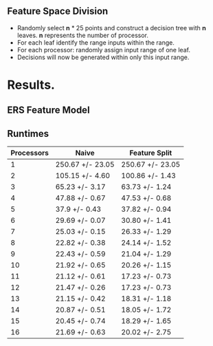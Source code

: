 ## Feature Space Division
- Randomly select **n** * 25 points and construct a decision tree with **n** leaves. **n** represents the number of processor.
- For each leaf identify the range inputs within the range.
- For each processor: randomly assign input range of one leaf.
- Decisions will now be generated within only this input range.

# Results.
## ERS Feature Model

## Runtimes

| Processors |    Naive    | Feature Split |
|------------|-------------|---------------|
|1| 250.67 +/- 23.05 | 250.67 +/- 23.05 | 
|2| 105.15 +/- 4.60 | 100.86 +/- 1.43 |
|3| 65.23 +/- 3.17 | 63.73 +/- 1.24 |
|4| 47.88 +/- 0.67 | 47.53 +/- 0.68 |
|5| 37.9 +/- 0.43 | 37.82 +/- 0.94 |
|6| 29.69 +/- 0.07 | 30.80 +/- 1.41 |
|7| 25.03 +/- 0.15 | 26.33 +/- 1.29 |
|8| 22.82 +/- 0.38 | 24.14 +/- 1.52 |
|9| 22.43 +/- 0.59 | 21.04 +/- 1.29 |
|10| 21.92 +/- 0.65 | 20.26 +/- 1.15 | 
|11| 21.12 +/- 0.61 | 17.23 +/- 0.73 |
|12| 21.47 +/- 0.26 | 17.23 +/- 0.73 |
|13| 21.15 +/- 0.42 | 18.31 +/- 1.18 |
|14| 20.87 +/- 0.51 | 18.05 +/- 1.72 |
|15| 20.45 +/- 0.74 | 18.29 +/- 1.65 |
|16| 21.69 +/- 0.63 | 20.02 +/- 2.75 |
